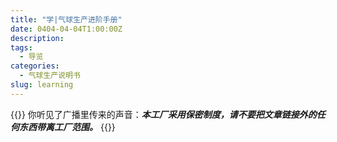 ```yaml
---
title: "学|气球生产进阶手册"
date: 0404-04-04T1:00:00Z
description: 
tags:
  - 导览
categories:
  - 气球生产说明书
slug: learning
---
```

<style>
  blockquote {
    color: #2a4f43; /* 设置字体颜色 */
  }
</style>

{{<card>}}
你听见了广播里传来的声音：***本工厂采用保密制度，请不要把文章链接外的任何东西带离工厂范围。***
{{</card>}}
